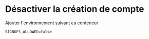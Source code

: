 # Désactiver la création de compte

Ajouter l'environnement suivant au conteneur

```
SIGNUPS_ALLOWED=false
```
